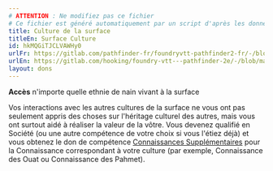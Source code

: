 ```yaml
---
# ATTENTION : Ne modifiez pas ce fichier
# Ce fichier est généré automatiquement par un script d'après les données du module Foundry VTT officiel et de sa traduction
title: Culture de la surface
titleEn: Surface Culture
id: hkMQGiTJCLVAWHy0
urlFr: https://gitlab.com/pathfinder-fr/foundryvtt-pathfinder2-fr/-/blob/master/data/feats/hkMQGiTJCLVAWHy0.htm
urlEn: https://gitlab.com/hooking/foundry-vtt---pathfinder-2e/-/blob/master/packs/data/feats.db/surface-culture.json
layout: dons
---
```

**Accès** n'importe quelle ethnie de nain vivant à la surface

Vos interactions avec les autres cultures de la surface ne vous ont pas seulement appris des choses sur l'héritage culturel des autres, mais vous ont surtout aidé à réaliser la valeur de la vôtre. Vous devenez qualifié en Société (ou une autre compétence de votre choix si vous l'étiez déjà) et vous obtenez le don de compétence [Connaissances Supplémentaires](connaissances-supplémentaires.md) pour la Connaissance correspondant à votre culture (par exemple, Connaissance des Ouat ou Connaissance des Pahmet).
